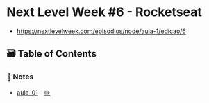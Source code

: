 # Next Level Week #6 - Rocketseat

- <https://nextlevelweek.com/episodios/node/aula-1/edicao/6>

## 🗃️ Table of Contents

### 📝 Notes

- [aula-01](https://meleu.github.io/my-notes/courses/nlw-06/aula-01) - [✏️](https://github.com/meleu/my-notes/edit/master/courses/nlw-06/aula-01.md)
